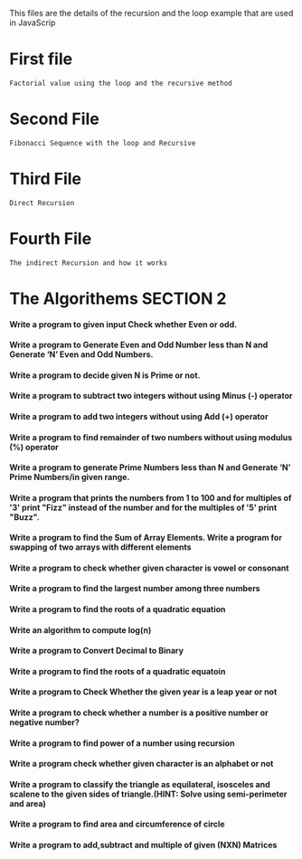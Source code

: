 This files are the details of the recursion and the loop example that are used in JavaScrip 

# First file 
    Factorial value using the loop and the recursive method

# Second File 
    Fibonacci Sequence with the loop and Recursive


# Third File 
    Direct Recursion

# Fourth File 
    The indirect Recursion and how it works 

 # The Algorithems SECTION 2
    
  #### Write a program to given input Check whether Even or odd.
  #### Write a program to Generate Even and Odd Number less than N and Generate ‘N’ Even and Odd Numbers.
  #### Write a program to decide given N is Prime or not.
  #### Write a program to subtract two integers without using Minus (-) operator
  #### Write a program to add two integers without using Add (+) operator
  #### Write a program to find remainder of two numbers without using modulus (%) operator 
  #### Write a program to generate Prime Numbers less than N and Generate ‘N’ Prime Numbers/in given range.
  #### Write a program that prints the numbers from 1 to 100 and for multiples of '3' print "Fizz" instead of the number and for the multiples of '5' print "Buzz".
  #### Write a program to find the Sum of Array Elements. Write a program for swapping of two arrays with different elements
  #### Write a program to check whether given character is vowel or consonant
  #### Write a program to find the largest number among three numbers
  #### Write a program to find the roots of a quadratic equation
  #### Write an algorithm to compute log(n)
  #### Write a program to Convert Decimal to Binary
  #### Write a program to find the roots of a quadratic equatoin
  #### Write a program to Check Whether the given year is a leap year or not
  #### Write a program to check whether a number is a positive number or negative number?
  #### Write a program to find power of a number using recursion
  #### Write a program check whether given character is an alphabet or not
  #### Write a program to classify the triangle as equilateral, isosceles and scalene to the given sides of triangle.(HINT: Solve using semi-perimeter and area)
  #### Write a program to find area and circumference of circle
  #### Write a program to add,subtract and multiple of given (NXN) Matrices